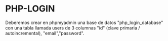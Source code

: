 # PHP-LOGIN
Deberemos crear en phpmyadmin una base de datos "php_login_database" con una tabla llamada users de 3 columnas "id" (clave primaria / autoincremental), "email","password".

